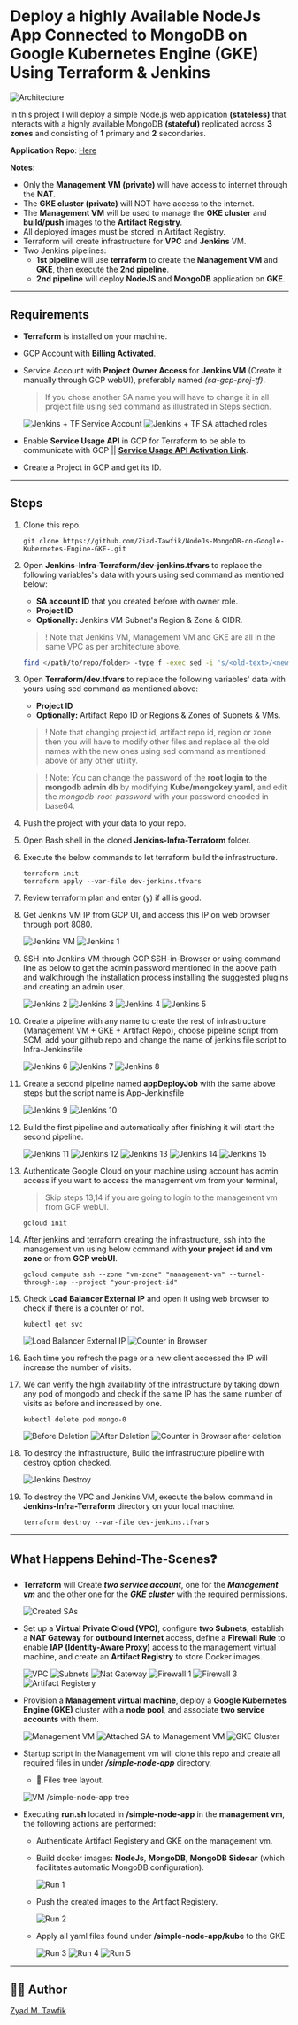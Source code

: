 # Deploy a highly Available NodeJs App Connected to MongoDB on Google Kubernetes Engine (GKE) Using Terraform & Jenkins

![Architecture](/Images/gcp-arch-jenkins-gke.png)

In this project I will deploy a simple Node.js web application **(stateless)** that interacts with a highly available MongoDB **(stateful)** replicated across **3 zones** and consisting of **1** primary and **2** secondaries.

**Application Repo**: [Here](https://github.com/Ziad-Tawfik/simple-node-app.git)

**Notes:**
- Only the **Management VM (private)** will have access to internet through the **NAT**.
- The **GKE cluster (private)** will NOT have access to the internet.
- The **Management VM** will be used to manage the **GKE cluster** and **build/push** images to the **Artifact Registry**.
- All deployed images must be stored in Artifact Registry.
- Terraform will create infrastructure for **VPC** and **Jenkins** VM.
- Two Jenkins pipelines:
    - **1st pipeline** will use **terraform** to create the **Management VM** and **GKE**, then execute the **2nd pipeline**.
    - **2nd pipeline** will deploy **NodeJS** and **MongoDB** application on **GKE**.

----------
## Requirements
- **Terraform** is installed on your machine.
- GCP Account with **Billing Activated**.
- Service Account with **Project Owner Access** for **Jenkins VM** (Create it manually through GCP webUI), preferably named *(sa-gcp-proj-tf)*. 
    > If you chose another SA name you will have to change it in all project file using sed command as illustrated in Steps section.

    ![Jenkins + TF Service Account](/Images/SA.png)
    ![Jenkins + TF SA attached roles](/Images/Jen-SA-Permissions.png)

- Enable **Service Usage API** in GCP for Terraform to be able to communicate with GCP || **[Service Usage API Activation Link](https://console.cloud.google.com/apis/api/serviceusage.googleapis.com)**.
- Create a Project in GCP and get its ID.

----------
## Steps
1. Clone this repo.

    ```Shell
    git clone https://github.com/Ziad-Tawfik/NodeJs-MongoDB-on-Google-Kubernetes-Engine-GKE-.git
    ```

2. Open **Jenkins-Infra-Terraform/dev-jenkins.tfvars** to replace the following variables's data with yours using sed command as mentioned below:   
    - **SA account ID** that you created before with owner role.
    - **Project ID**
    - **Optionally:** Jenkins VM Subnet's Region & Zone & CIDR.

    > ! Note that Jenkins VM, Management VM and GKE are all in the same VPC as per architecture above.

    ```Bash
    find </path/to/repo/folder> -type f -exec sed -i 's/<old-text>/<new-text>/g' {} \;
    ```

3. Open **Terraform/dev.tfvars** to replace the following variables' data with yours using sed command as mentioned above:
    - **Project ID**
    - **Optionally:** Artifact Repo ID or Regions & Zones of Subnets & VMs.

    > ! Note that changing project id, artifact repo id, region or zone then you will have to modify other files and replace all the old names with the new ones using sed command as mentioned above or any other utility.

    > ! Note: You  can change the password of the **root login to the mongodb admin db** by modifying **Kube/mongokey.yaml**, and edit the *mongodb-root-password* with your password encoded in base64.
    
4. Push the project with your data to your repo.

5. Open Bash shell in the cloned **Jenkins-Infra-Terraform** folder.

6. Execute the below commands to let terraform build the infrastructure.
    ```Shell
    terraform init
    terraform apply --var-file dev-jenkins.tfvars
    ```
7. Review terraform plan and enter (y) if all is good.

8. Get Jenkins VM IP from GCP UI, and access this IP on web browser through port 8080.

    ![Jenkins VM](/Images/Jenkins-VM-Ext-IP.png)
    ![Jenkins 1](/Images/Jenkins1.png)

9. SSH into Jenkins VM through GCP SSH-in-Browser or using command line as below to get the admin password mentioned in the above path and walkthrough the installation process installing the suggested plugins and creating an admin user.

    ![Jenkins 2](/Images/Jenkins2.png)
    ![Jenkins 3](/Images/Jenkins3.png)
    ![Jenkins 4](/Images/Jenkins4.png)
    ![Jenkins 5](/Images/Jenkins5.png)

10. Create a pipeline with any name to create the rest of infrastructure (Management VM + GKE + Artifact Repo), choose pipeline script from SCM, add your github repo and change the name of jenkins file script to Infra-Jenkinsfile

    ![Jenkins 6](/Images/Jenkins6.png)
    ![Jenkins 7](/Images/Jenkins7.png)
    ![Jenkins 8](/Images/Jenkins8.png)

11. Create a second pipeline named **appDeployJob** with the same above steps but the script name is App-Jenkinsfile

    ![Jenkins 9](/Images/Jenkins9.png)
    ![Jenkins 10](/Images/Jenkins10.png)

12. Build the first pipeline and automatically after finishing it will start the second pipeline.

    ![Jenkins 11](/Images/Jenkins11.png)
    ![Jenkins 12](/Images/Jenkins12.png)
    ![Jenkins 13](/Images/Jenkins13.png)
    ![Jenkins 14](/Images/Jenkins14.png)
    ![Jenkins 15](/Images/Jenkins15.png)

13. Authenticate Google Cloud on your machine using account has admin access if you want to access the management vm from your terminal, 
    > Skip steps 13,14 if you are going to login to the management vm from GCP webUI.

    ```Shell
    gcloud init
    ```
14. After jenkins and terraform creating the infrastructure, ssh into the management vm using below command with **your project id and vm zone** or from **GCP webUI**.
    ```Shell
    gcloud compute ssh --zone "vm-zone" "management-vm" --tunnel-through-iap --project "your-project-id"
    ```

15. Check **Load Balancer External IP** and open it using web browser to check if there is a counter or not.
    ```Shell
    kubectl get svc
    ```
    ![Load Balancer External IP](/Images/External-ip.png)
    ![Counter in Browser](/Images/webbrowser1.png)
   
16. Each time you refresh the page or a new client accessed the IP will increase the number of visits.

17. We can verify the high availability of the infrastructure by taking down any pod of mongodb and check if the same IP has the same number of visits as before and increased by one.
    ```Shell
    kubectl delete pod mongo-0
    ```
    ![Before Deletion](/Images/pod1.png)
    ![After Deletion](/Images/pod2.png)
    ![Counter in Browser after deletion](/Images/webbrowser2.png)

18. To destroy the infrastructure, Build the infrastructure pipeline with destroy option checked.

    ![Jenkins Destroy](/Images/Jenkins-Delete.png)

19. To destroy the VPC and Jenkins VM, execute the below command in **Jenkins-Infra-Terraform** directory on your local machine.

    ```Shell
    terraform destroy --var-file dev-jenkins.tfvars
    ```
----------
## What Happens Behind-The-Scenes❓
- **Terraform** will Create ***two service account***, one for the ***Management vm*** and the other one for the ***GKE cluster*** with the required permissions.

    ![Created SAs](/Images/Created_SA.png)

- Set up a **Virtual Private Cloud (VPC)**, configure **two Subnets**, establish a **NAT Gateway** for **outbound Internet** access, define a **Firewall Rule** to enable **IAP (Identity-Aware Proxy)** access to the management virtual machine, and create an **Artifact Registry** to store Docker images.

    ![VPC](/Images/VPC.png)
    ![Subnets](/Images/Subnets.png)
    ![Nat Gateway](/Images/Cloud-Nat.png)
    ![Firewall 1](/Images/allow-iap-firewall-1.png)
    ![Firewall 3](/Images/allow-iap-firewall-3.png)
    ![Artifact Registery](/Images/Artifact-Repo.png)

- Provision a **Management virtual machine**, deploy a **Google Kubernetes Engine (GKE)** cluster with a **node pool**, and associate **two service accounts** with them.

    ![Management VM](/Images/Management-VM.png)
    ![Attached SA to Management VM](/Images/ManagemetVM-Attached-SA.png)
    ![GKE Cluster](/Images/Kubernetes-Cluster.png)


- Startup script in the Management vm will clone this repo and create all required files in under ***/simple-node-app*** directory. 
    - 🌳 Files tree layout.

    ![VM /simple-node-app tree](/Images/Vm-Tree.png)

- Executing **run.sh** located in **/simple-node-app** in the **management vm**, the following actions are performed:

    - Authenticate Artifact Registery and GKE on the management vm.
    
    - Build docker images: **NodeJs**, **MongoDB**, **MongoDB Sidecar** (which facilitates automatic MongoDB configuration).

        ![Run 1](/Images/Run1.png)

    - Push the created images to the Artifact Registery.

        ![Run 2](/Images/Run2.png)

    - Apply all yaml files found under **/simple-node-app/kube** to the GKE

        ![Run 3](/Images/Run3.png)
        ![Run 4](/Images/Run4.png)
        ![Run 5](/Images/Run5.png)


----------

## :mage_man: Author
[Zyad M. Tawfik](https://www.linkedin.com/in/zyad-m-tawfik/)
